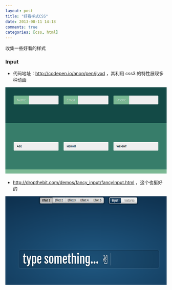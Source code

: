 ```yaml
---
layout: post
title: "好看样式CSS"
date: 2013-08-11 14:18
comments: true
categories: [css, html]
---
```


收集一些好看的样式

### Input

* 代码地址：http://codepen.io/anon/pen/jivxd ，其利用 css3 的特性展现多种动画

![2013-08-11 09:14:50的屏幕截图.png](/images/photo/2013-08-11_09_14_50的屏幕截图.png)

* http://dropthebit.com/demos/fancy_input/fancyInput.html ，这个也挺好的

![2013-08-17 10:10:58的屏幕截图.png](/images/photo/2013-08-17_10_10_58的屏幕截图.png)
